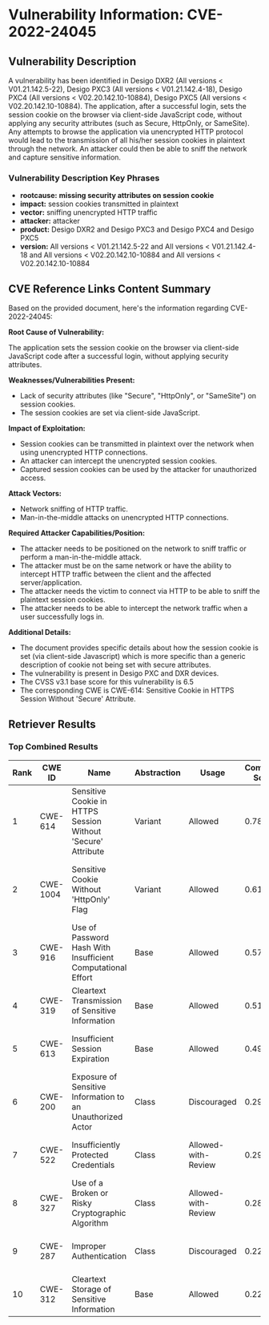 # Vulnerability Information: CVE-2022-24045

## Vulnerability Description
A vulnerability has been identified in Desigo DXR2 (All versions < V01.21.142.5-22), Desigo PXC3 (All versions < V01.21.142.4-18), Desigo PXC4 (All versions < V02.20.142.10-10884), Desigo PXC5 (All versions < V02.20.142.10-10884). The application, after a successful login, sets the session cookie on the browser via client-side JavaScript code, without applying any security attributes (such as Secure, HttpOnly, or SameSite). Any attempts to browse the application via unencrypted HTTP protocol would lead to the transmission of all his/her session cookies in plaintext through the network. An attacker could then be able to sniff the network and capture sensitive information.

### Vulnerability Description Key Phrases
- **rootcause:** **missing security attributes on session cookie**
- **impact:** session cookies transmitted in plaintext
- **vector:** sniffing unencrypted HTTP traffic
- **attacker:** attacker
- **product:** Desigo DXR2 and Desigo PXC3 and Desigo PXC4 and Desigo PXC5
- **version:** All versions < V01.21.142.5-22 and All versions < V01.21.142.4-18 and All versions < V02.20.142.10-10884 and All versions < V02.20.142.10-10884

## CVE Reference Links Content Summary
Based on the provided document, here's the information regarding CVE-2022-24045:

**Root Cause of Vulnerability:**

The application sets the session cookie on the browser via client-side JavaScript code after a successful login, without applying security attributes.

**Weaknesses/Vulnerabilities Present:**

*   Lack of security attributes (like "Secure", "HttpOnly", or "SameSite") on session cookies.
*   The session cookies are set via client-side JavaScript.

**Impact of Exploitation:**

*   Session cookies can be transmitted in plaintext over the network when using unencrypted HTTP connections.
*   An attacker can intercept the unencrypted session cookies.
*   Captured session cookies can be used by the attacker for unauthorized access.

**Attack Vectors:**

*   Network sniffing of HTTP traffic.
*   Man-in-the-middle attacks on unencrypted HTTP connections.

**Required Attacker Capabilities/Position:**

*   The attacker needs to be positioned on the network to sniff traffic or perform a man-in-the-middle attack.
*   The attacker must be on the same network or have the ability to intercept HTTP traffic between the client and the affected server/application.
*   The attacker needs the victim to connect via HTTP to be able to sniff the plaintext session cookies.
*   The attacker needs to be able to intercept the network traffic when a user successfully logs in.

**Additional Details:**

*   The document provides specific details about how the session cookie is set (via client-side Javascript) which is more specific than a generic description of cookie not being set with secure attributes.
*   The vulnerability is present in Desigo PXC and DXR devices.
* The CVSS v3.1 base score for this vulnerability is 6.5
* The corresponding CWE is CWE-614: Sensitive Cookie in HTTPS Session Without 'Secure' Attribute.

## Retriever Results

### Top Combined Results

| Rank | CWE ID | Name | Abstraction | Usage | Combined Score | Retrievers | Individual Scores |
|------|--------|------|-------------|-------|---------------|------------|-------------------|
| 1 | CWE-614 | Sensitive Cookie in HTTPS Session Without 'Secure' Attribute | Variant | Allowed | 0.7882 | dense, sparse | dense: 0.670, sparse: 0.906 |
| 2 | CWE-1004 | Sensitive Cookie Without 'HttpOnly' Flag | Variant | Allowed | 0.6197 | dense, sparse, graph | dense: 0.601, sparse: 0.406, graph: 0.388 |
| 3 | CWE-916 | Use of Password Hash With Insufficient Computational Effort | Base | Allowed | 0.5707 | sparse, graph | sparse: 0.624, graph: 0.598 |
| 4 | CWE-319 | Cleartext Transmission of Sensitive Information | Base | Allowed | 0.5164 | dense, sparse | dense: 0.551, sparse: 0.421 |
| 5 | CWE-613 | Insufficient Session Expiration | Base | Allowed | 0.4912 | dense, sparse | dense: 0.553, sparse: 0.375 |
| 6 | CWE-200 | Exposure of Sensitive Information to an Unauthorized Actor | Class | Discouraged | 0.2956 | dense, sparse, graph | dense: 0.547, sparse: 0.440, graph: 0.377 |
| 7 | CWE-522 | Insufficiently Protected Credentials | Class | Allowed-with-Review | 0.2956 | dense, sparse | dense: 0.553, sparse: 0.396 |
| 8 | CWE-327 | Use of a Broken or Risky Cryptographic Algorithm | Class | Allowed-with-Review | 0.2875 | dense, sparse | dense: 0.552, sparse: 0.373 |
| 9 | CWE-287 | Improper Authentication | Class | Discouraged | 0.2242 | dense, sparse | dense: 0.551, sparse: 0.394 |
| 10 | CWE-312 | Cleartext Storage of Sensitive Information | Base | Allowed | 0.2216 | sparse | sparse: 0.387 |


